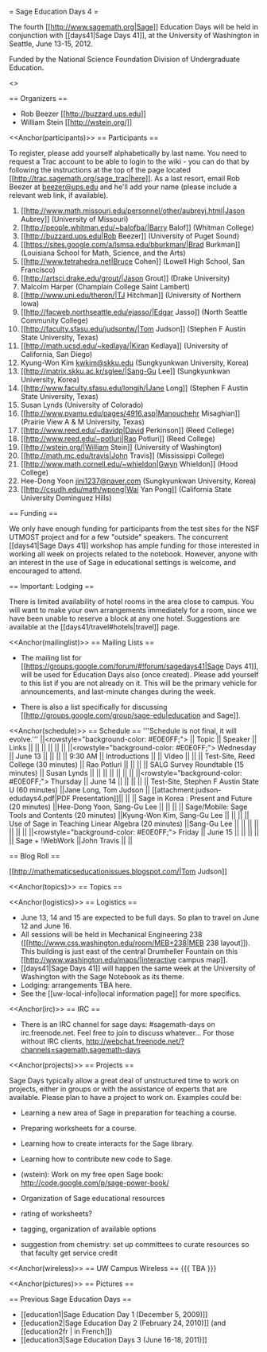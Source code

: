 = Sage Education Days 4 =

The fourth [[http://www.sagemath.org|Sage]] Education Days will be held in conjunction with [[days41|Sage Days 41]], at the University of Washington in Seattle, June 13-15, 2012.

Funded by the National Science Foundation Division of Undergraduate Education.

<<TableOfContents>>

== Organizers ==

 * Rob Beezer [[http://buzzard.ups.edu]]
 * William Stein [[http://wstein.org/]]

<<Anchor(participants)>>
== Participants ==

To register, please add yourself alphabetically by last name.  You need to request a Trac account to be able to login to the wiki - you can do that by following the instructions at the top of the page located [[http://trac.sagemath.org/sage_trac|here]].  As a last resort, email Rob Beezer  at beezer@ups.edu and he'll add your name (please include a relevant web link, if available).

 1. [[http://www.math.missouri.edu/personnel/other/aubreyj.html|Jason Aubrey]] (University of Missouri)
 1. [[http://people.whitman.edu/~balofba/|Barry Balof]] (Whitman College)
 1. [[http://buzzard.ups.edu|Rob Beezer]] (University of Puget Sound)
 1. [[https://sites.google.com/a/lsmsa.edu/bburkman/|Brad Burkman]] (Louisiana School for Math, Science, and the Arts)
 1. [[http://www.tetrahedra.net|Bruce Cohen]] (Lowell High School, San Francisco)
 1. [[http://artsci.drake.edu/grout/|Jason Grout]] (Drake University)
 1. Malcolm Harper (Champlain College Saint Lambert)
 1. [[http://www.uni.edu/theron/|TJ Hitchman]] (University of Northern Iowa)
 1. [[http://facweb.northseattle.edu/ejasso/|Edgar Jasso]] (North Seattle Community College)
 1. [[http://faculty.sfasu.edu/judsontw/|Tom Judson]] (Stephen F Austin State University, Texas)
 1. [[http://math.ucsd.edu/~kedlaya/|Kiran Kedlaya]] (University of California, San Diego)
 1. Kyung-Won Kim  kwkim@skku.edu (Sungkyunkwan University, Korea)
 1. [[http://matrix.skku.ac.kr/sglee/|Sang-Gu Lee]] (Sungkyunkwan University, Korea)
 1. [[http://www.faculty.sfasu.edu/longjh/|Jane Long]] (Stephen F Austin State University, Texas)
 1. Susan Lynds (University of Colorado)
 1. [[http://www.pvamu.edu/pages/4916.asp|Manouchehr Misaghian]] (Prairie View A & M University, Texas)
 1. [[http://www.reed.edu/~davidp|David Perkinson]] (Reed College)
 1. [[http://www.reed.edu/~potluri|Rao Potluri]] (Reed College)
 1. [[http://wstein.org/|William Stein]] (University of Washington)
 1. [[http://math.mc.edu/travis|John Travis]] (Mississippi College)
 1. [[http://www.math.cornell.edu/~whieldon|Gwyn Whieldon]] (Hood College)
 1. Hee-Dong Yoon jini1237@naver.com (Sungkyunkwan University, Korea)
 1. [[http://csudh.edu/math/wpong|Wai Yan Pong]] (California State University Dominguez Hills)

== Funding ==

We only have enough funding for participants from the test sites for the NSF UTMOST project and for a few "outside" speakers.  The concurrent [[days41|Sage Days 41]] workshop has ample funding for those interested in working all week on projects related to the notebook.  However, anyone with an interest in the use of Sage in educational settings is welcome, and encouraged to attend.

== Important: Lodging ==

There is limited availability of hotel rooms in the area close to campus.  You will want to make your own arrangements immediately for a room, since we have been unable to reserve a block at any one hotel.  Suggestions are available at the [[days41/travel#hotels|travel]] page.

<<Anchor(mailinglist)>>
== Mailing Lists ==

 * The mailing list for [[https://groups.google.com/forum/#!forum/sagedays41|Sage Days 41]],  will be used for Education Days also (once created).  Please add yourself to this list if you are not already on it.  This will be the primary vehicle for announcements, and last-minute changes during the week.

 * There is also a list specifically for discussing [[http://groups.google.com/group/sage-edu|education and Sage]].

<<Anchor(schedule)>>
== Schedule ==
'''Schedule is not final, it will evolve.'''
||<rowstyle="background-color: #E0E0FF;"> || Topic || Speaker || Links ||
|| || || || ||
||<rowstyle="background-color: #E0E0FF;"> Wednesday  || June 13     || || ||
||  9:30 AM || Introductions                         ||                       || Video ||
||          || Test-Site, Reed College (30 minutes)  || Rao Potluri           || ||
||          || SALG Survey Roundtable  (15 minutes)  || Susan Lynds           || ||
|| || || ||  ||
||<rowstyle="background-color: #E0E0FF;"> Thursday   || June 14 || || ||
||          || Test-Site, Stephen F Austin State U (60 minutes)     ||Jane Long, Tom Judson      || [[attachment:judson-edudays4.pdf|PDF Presentation]]||
||          || Sage in Korea : Present and Future (20 minutes)      ||Hee-Dong Yoon, Sang-Gu Lee || ||
||          || Sage/Mobile: Sage Tools and Contents (20 minutes)    ||Kyung-Won Kim, Sang-Gu Lee || ||
||          || Use of Sage in Teaching Linear Algebra (20 minutes)  ||Sang-Gu Lee                || ||
||  ||  || ||  ||
||<rowstyle="background-color: #E0E0FF;"> Friday || June 15 || || ||
||          ||  Sage + !WebWork                                      ||John Travis  ||  ||

== Blog Roll ==

[[http://mathematicseducationissues.blogspot.com/|Tom Judson]]

<<Anchor(topics)>>
== Topics ==



<<Anchor(logistics)>>
== Logistics ==

 * June 13, 14 and 15 are expected to be full days.  So plan to travel on June 12 and June 16.
 * All sessions will be held in Mechanical Engineering 238 ([[http://www.css.washington.edu/room/MEB+238|MEB 238 layout]]).  This building is just east of the central Drumheller Fountain on this [[http://www.washington.edu/maps/|interactive campus map]].
 * [[days41|Sage Days 41]] will happen the same week at the University of Washington with the Sage Notebook as its theme.
 * Lodging: arrangements TBA here.
 * See the [[uw-local-info|local information page]] for more specifics.

<<Anchor(irc)>>
== IRC ==

 * There is an IRC channel for sage days: #sagemath-days on irc.freenode.net. Feel free to join to discuss whatever...   For those without IRC clients, http://webchat.freenode.net/?channels=sagemath,sagemath-days

<<Anchor(projects)>>
== Projects ==

Sage Days typically allow a great deal of unstructured time to work on projects, either in groups or with the assistance of experts that are available.  Please plan to have a project to work on.  Examples could be:

 * Learning a new area of Sage in preparation for teaching a course.
 * Preparing worksheets for a course.
 * Learning how to create interacts for the Sage library.
 * Learning how to contribute new code to Sage.
 * (wstein): Work on my free open Sage book: http://code.google.com/p/sage-power-book/

 * Organization of Sage educational resources
  * rating of worksheets?
  * tagging, organization of available options
  * suggestion from chemistry: set up committees to curate resources so that faculty get service credit




<<Anchor(wireless)>>
== UW Campus Wireless ==
{{{
TBA
}}}

<<Anchor(pictures)>>
== Pictures ==

== Previous Sage Education Days ==

 * [[education1|Sage Education Day 1 (December 5, 2009)]]
 * [[education2|Sage Education Day 2 (February 24, 2010)]] (and [[education2fr | in French]])
 * [[education3|Sage Education Days 3 (June 16-18, 2011)]]
